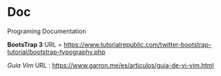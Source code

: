 # Doc
Programing Documentation

**BootsTrap 3**
URL = https://www.tutorialrepublic.com/twitter-bootstrap-tutorial/bootstrap-typography.php

*Guia Vim*
URL : https://www.garron.me/es/articulos/guia-de-vi-vim.html

